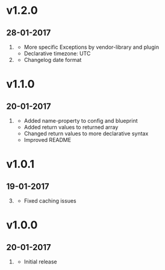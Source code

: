 # v1.2.0
## 28-01-2017
1. [](#improved)
    * More specific Exceptions by vendor-library and plugin
    * Declarative timezone: UTC
2. [](#bugfix)
     * Changelog date format

# v1.1.0
## 20-01-2017
1. [](#improved)
    * Added name-property to config and blueprint
    * Added return values to returned array
    * Changed return values to more declarative syntax
    * Improved README

# v1.0.1
## 19-01-2017
3. [](#bugfix)
     * Fixed caching issues

# v1.0.0
## 20-01-2017
1. [](#new)
    * Initial release